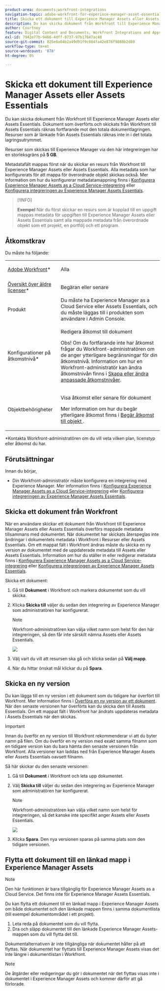 ```yaml
---
product-area: documents;workfront-integrations
navigation-topic: adobe-workfront-for-experince-manager-asset-essentials
title: Skicka ett dokument till Experience Manager Assets eller Assets Essentials
description: Du kan skicka dokument från Workfront till Experience Manager Assets eller Assets Essentials. Dokument som överförts och skickats från Workfront till Assets Essentials räknas fortfarande mot den totala dokumentlagringen. Resurser som är länkade från Assets Essentials räknas inte in i det totala lagringsutrymmet.
author: Courtney
feature: Digital Content and Documents, Workfront Integrations and Apps
exl-id: 7942e77b-9466-4dff-9737-97b17647ac48
source-git-commit: 825e0a04b2a49d91f9c084fa42e876f9880b2d80
workflow-type: tm+mt
source-wordcount: '878'
ht-degree: 0%

---
```


# Skicka ett dokument till Experience Manager Assets eller Assets Essentials

Du kan skicka dokument från Workfront till Experience Manager Assets eller Assets Essentials. Dokument som överförts och skickats från Workfront till Assets Essentials räknas fortfarande mot den totala dokumentlagringen. Resurser som är länkade från Assets Essentials räknas inte in i det totala lagringsutrymmet.

Resurser som skickas till Experience Manager via den här integreringen har en storleksgräns på **5 GB**.

Metadatafält mappas först när du skickar en resurs från Workfront till Experience Manager Assets eller Assets Essentials. Alla metadata som har konfigurerats för att mappa för överordnade objekt skickas också. Mer information om hur du konfigurerar metadatamappning finns i [Konfigurera Experience Manager Assets as a Cloud Service-integrering](/help/quicksilver/administration-and-setup/configure-integrations/configure-aacs-integration.md) eller [Konfigurera integreringen av Experience Manager Assets Essentials](/help/quicksilver/documents/adobe-workfront-for-experience-manager-assets-essentials/setup-asset-essentials.md).

>[!INFO]
>
>**Exempel** När du först skickar en resurs som är kopplad till en uppgift mappas metadata för uppgiften till Experience Manager Assets eller Assets Essentials samt alla mappade metadata från överordnade objekt som ett projekt, en portfölj och ett program.

## Åtkomstkrav

Du måste ha följande:

<table style="table-layout:auto"> 
 <col> 
 <col> 
 <tbody> 
  <tr> 
   <td role="rowheader"><a href="https://www.workfront.com/plans" target="_blank">Adobe Workfront</a>*</td> 
   <td> <p> Alla</p> </td> 
  </tr> 
  <tr> 
   <td role="rowheader"><a href="../../administration-and-setup/add-users/access-levels-and-object-permissions/wf-licenses.md" class="MCXref xref">Översikt över äldre licenser</a>*</td> 
   <td> <p>Begäran eller senare</p> </td> 
  </tr> 
  <tr> 
   <td role="rowheader">Produkt</td> 
   <td>Du måste ha Experience Manager as a Cloud Service eller Assets Essentials, och du måste läggas till i produkten som användare i Admin Console.
</td> 
  </tr> 
  <tr> 
   <td role="rowheader">Konfigurationer på åtkomstnivå*</td> 
   <td> <p>Redigera åtkomst till dokument</p> <p>Obs! Om du fortfarande inte har åtkomst frågar du Workfront-administratören om de anger ytterligare begränsningar för din åtkomstnivå. Information om hur en Workfront-administratör kan ändra åtkomstnivån finns i <a href="../../administration-and-setup/add-users/configure-and-grant-access/create-modify-access-levels.md" class="MCXref xref">Skapa eller ändra anpassade åtkomstnivåer</a>.</p> </td> 
  </tr> 
  <tr> 
   <td role="rowheader">Objektbehörigheter</td> 
   <td> <p>Visa åtkomst eller senare för dokument</p> <p>Mer information om hur du begär ytterligare åtkomst finns i <a href="../../workfront-basics/grant-and-request-access-to-objects/request-access.md" class="MCXref xref">Begär åtkomst till objekt </a>.</p> </td> 
  </tr> 
 </tbody> 
</table>

&#42;Kontakta Workfront-administratören om du vill veta vilken plan, licenstyp eller åtkomst du har.

## Förutsättningar

Innan du börjar,

* Din Workfront-administratör måste konfigurera en integrering med Experience Manager. Mer information finns i [Konfigurera Experience Manager Assets as a Cloud Service-integrering](/help/quicksilver/administration-and-setup/configure-integrations/configure-aacs-integration.md) eller [Konfigurera integreringen av Experience Manager Assets Essentials](/help/quicksilver/documents/adobe-workfront-for-experience-manager-assets-essentials/setup-asset-essentials.md).


## Skicka ett dokument från Workfront

När en användare skickar ett dokument från Workfront till Experience Manager Assets eller Assets Essentials överförs mappade metadata tillsammans med dokumentet. När dokumentet har skickats återspeglas inte ändringar i dokumentets metadata i Workfront i Resurser eller Assets Essentials. Om ett mappat fält i Workfront ändras måste du skicka en ny version av dokumentet med de uppdaterade metadata till Assets eller Assets Essentials. Information om hur du ställer in eller redigerar metadata finns i [Konfigurera Experience Manager Assets as a Cloud Service-integrering](/help/quicksilver/administration-and-setup/configure-integrations/configure-aacs-integration.md) eller [Konfigurera integreringen av Experience Manager Assets Essentials](../../documents/adobe-workfront-for-experience-manager-assets-essentials/setup-asset-essentials.md).

Skicka ett dokument:

1. Gå till **Dokument** i Workfront och markera dokumentet som du vill skicka.
1. Klicka **Skicka till** väljer du sedan den integrering av Experience Manager som administratören har konfigurerat.

   >[!NOTE]
   >
   >Workfront-administratören kan välja vilket namn som helst för den här integreringen, så den får inte särskilt nämna Assets eller Assets Essentials.

   ![](assets/copy-of-send-to-in-toolbar-350x149.png)

1. Välj vart du vill att resursen ska gå och klicka sedan på **Välj mapp**.
1. När du hittar önskat mål klickar du på **Spara**.

## Skicka en ny version

Du kan lägga till en ny version i ett dokument som du tidigare har överfört till Workfront. Mer information finns i [Överföra en ny version av ett dokument](../../documents/managing-documents/upload-new-document-version.md). När den senaste versionen har överförts kan du skicka den till Assets Essentials. Om ett mappat fält i Workfront har ändrats uppdateras metadata i Assets Essentials när den skickas.

>[!IMPORTANT]
>
>Innan du överför en ny version till Workfront rekommenderar vi att du byter namn på filen. Om du överför en ny version med exakt samma filnamn som en tidigare version kan du bara hämta den senaste versionen från Workfront. Alla versioner kan laddas ned från Experience Manager Assets eller Assets Essentials oavsett filnamn.

Så här skickar du den senaste versionen:

1. Gå till **Dokument** i Workfront och leta upp dokumentet.
1. Välj **Skicka till** väljer du sedan den integrering av Experience Manager som administratören har konfigurerat.

   >[!NOTE]
   >
   >Workfront-administratören kan välja vilket namn som helst för integreringen, så det kanske inte specifikt anger Assets eller Assets Essentials.

   ![](assets/copy-of-send-to-in-toolbar-350x149.png)

1. Klicka **Spara**. Den nya versionen sparas på samma plats som den tidigare versionen.

## Flytta ett dokument till en länkad mapp i Experience Manager Assets

>[!NOTE]
>
>Den här funktionen är bara tillgänglig för Experience Manager Assets as a Cloud Service. Det finns inte för Experience Manager Assets Essentials.

Du kan flytta ett dokument till en länkad mapp i Experience Manager Assets om både dokumentet och den länkade mappen finns i samma dokumentlista (till exempel dokumentområdet i ett projekt).

1. Leta reda på dokumentet som du vill flytta.
1. Dra och släpp dokumentet till den länkade Experience Manager Assets-mappen som du vill flytta det till.

Dokumentalternativen är inte tillgängliga när dokumentet håller på att flyttas. När dokumentet har flyttats till Experience Manager Assets visas det inte längre i dokumentlistan i Workfront.

>[!NOTE]
>
> De åtgärder eller redigeringar du gör i dokumentet när det flyttas visas inte i dokumentet i Experience Manager Assets och kommer därför att gå förlorade.

